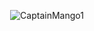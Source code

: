 <p align="center"><img src="https://github-profile-trophy.vercel.app/?username=CaptainMango1&theme=discord&column=6" alt="CaptainMango1" /> </p>

